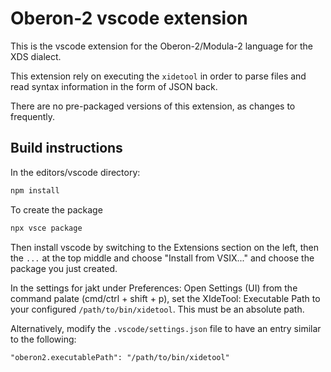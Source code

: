 # Oberon-2 vscode extension

This is the vscode extension for the Oberon-2/Modula-2 language for the XDS dialect.

This extension rely on executing the `xidetool` in order to parse files
and read syntax information in the form of JSON back.

There are no pre-packaged versions of this extension, as changes to frequently.

## Build instructions

In the editors/vscode directory:

```bash
npm install
```

To create the package

```bash
npx vsce package
```

Then install vscode by switching to the Extensions section on the left, then the `...` at the top middle and choose "Install from VSIX..." and choose the package you just created.

In the settings for jakt under Preferences: Open Settings (UI) from the command palate (cmd/ctrl + shift + p), set the XIdeTool: Executable Path to your configured `/path/to/bin/xidetool`. This must be an absolute path.

Alternatively, modify the `.vscode/settings.json` file to have an entry similar to the following:

```
"oberon2.executablePath": "/path/to/bin/xidetool"
```
